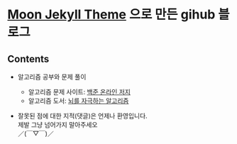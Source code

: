 # [Moon Jekyll Theme](https://taylantatli.github.io/Moon/) 으로 만든 gihub 블로그


## Contents
* 알고리즘 공부와 문제 풀이 <br/> 
   - 알고리즘 문제 사이트: <a href = "https://www.acmicpc.net/">백준 온라인 저지</a> 
   - 알고리즘 도서: <a href="http://www.hanbit.co.kr/store/books/look.php?p_code=B3450156021">뇌를 자극하는 알고리즘</a>

* 잘못된 점에 대한 지적(댓글)은 언제나 환영입니다.  
제발 그냥 넘어가지 말아주세오  
／(￣▽￣)／

